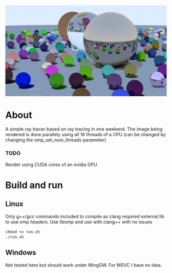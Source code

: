 <img src="images/output.png">

# About
A simple ray tracer based on ray tracing in one weekend. The image being rendered is done parallely using all 16 threads of a CPU (can be changed by changing the omp_set_num_threads parameter)

### TODO 
Render using CUDA cores of an nvidia GPU

# Build and run
## Linux
Only g++/gcc commands included to compile as clang required external lib to use omp headers. Use libomp and use with clang++ with no issues
```
chmod +x run.sh
./run.sh
```

## Windows
Not tested here but should work under MingGW. For MSVC I have no idea.

